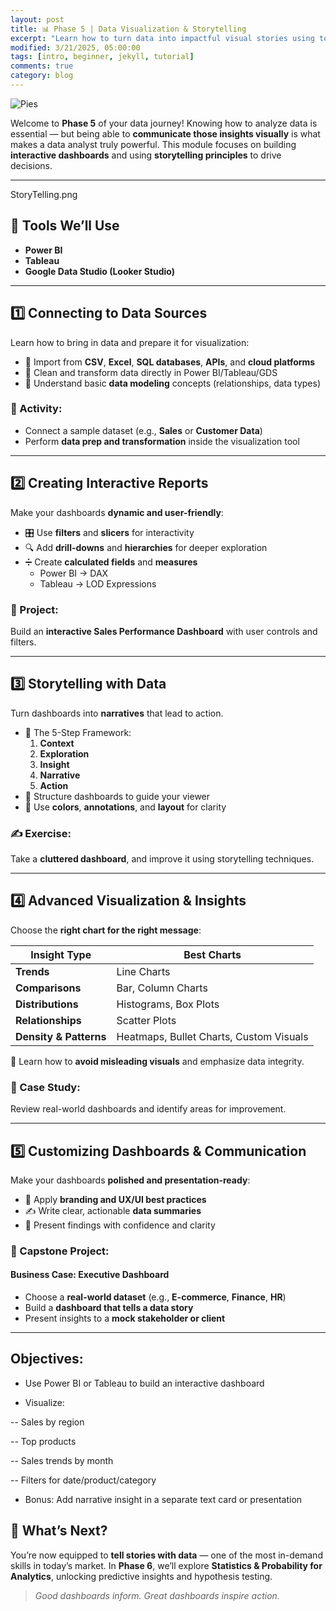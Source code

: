 ```yaml
---
layout: post
title: 📊 Phase 5 | Data Visualization & Storytelling 
excerpt: "Learn how to turn data into impactful visual stories using tools like Power BI, Tableau, and Google Data Studio."
modified: 3/21/2025, 05:00:00
tags: [intro, beginner, jekyll, tutorial]
comments: true
category: blog
---
```



![Pies](https://morwarid1.github.io/images/StoryTelling.png )  

Welcome to **Phase 5** of your data journey! Knowing how to analyze data is essential — but being able to **communicate those insights visually** is what makes a data analyst truly powerful. This module focuses on building **interactive dashboards** and using **storytelling principles** to drive decisions.

---


StoryTelling.png 
## 🔧 Tools We’ll Use

- **Power BI**  
- **Tableau**  
- **Google Data Studio (Looker Studio)**  

---

## 1️⃣ Connecting to Data Sources

Learn how to bring in data and prepare it for visualization:

- 🔗 Import from **CSV**, **Excel**, **SQL databases**, **APIs**, and **cloud platforms**
- 🧼 Clean and transform data directly in Power BI/Tableau/GDS
- 🧱 Understand basic **data modeling** concepts (relationships, data types)

### 🎯 Activity:

- Connect a sample dataset (e.g., **Sales** or **Customer Data**)  
- Perform **data prep and transformation** inside the visualization tool  

---

## 2️⃣ Creating Interactive Reports

Make your dashboards **dynamic and user-friendly**:

- 🎛️ Use **filters** and **slicers** for interactivity  
- 🔍 Add **drill-downs** and **hierarchies** for deeper exploration  
- ➗ Create **calculated fields** and **measures**  
  - Power BI → DAX  
  - Tableau → LOD Expressions  

### 💼 Project:

Build an **interactive Sales Performance Dashboard** with user controls and filters.

---

## 3️⃣ Storytelling with Data

Turn dashboards into **narratives** that lead to action.

- 🧭 The 5-Step Framework:  
  1. **Context**  
  2. **Exploration**  
  3. **Insight**  
  4. **Narrative**  
  5. **Action**  
- 🧱 Structure dashboards to guide your viewer  
- 🎨 Use **colors**, **annotations**, and **layout** for clarity

### ✍️ Exercise:

Take a **cluttered dashboard**, and improve it using storytelling techniques.

---

## 4️⃣ Advanced Visualization & Insights

Choose the **right chart for the right message**:

| Insight Type       | Best Charts                                     |
|--------------------|-------------------------------------------------|
| **Trends**         | Line Charts                                     |
| **Comparisons**    | Bar, Column Charts                              |
| **Distributions**  | Histograms, Box Plots                           |
| **Relationships**  | Scatter Plots                                   |
| **Density & Patterns** | Heatmaps, Bullet Charts, Custom Visuals   |

🚫 Learn how to **avoid misleading visuals** and emphasize data integrity.

### 🧠 Case Study:

Review real-world dashboards and identify areas for improvement.

---

## 5️⃣ Customizing Dashboards & Communication

Make your dashboards **polished and presentation-ready**:

- 🎨 Apply **branding and UX/UI best practices**  
- ✍️ Write clear, actionable **data summaries**  
- 🎤 Present findings with confidence and clarity  

### 🧪 Capstone Project:

#### Business Case: Executive Dashboard

- Choose a **real-world dataset** (e.g., **E-commerce**, **Finance**, **HR**)  
- Build a **dashboard that tells a data story**  
- Present insights to a **mock stakeholder or client**

---
## Objectives:

- Use Power BI or Tableau to build an interactive dashboard

- Visualize:

-- Sales by region

-- Top products

-- Sales trends by month

-- Filters for date/product/category

- Bonus: Add narrative insight in a separate text card or presentation


## 🎯 What’s Next?

You’re now equipped to **tell stories with data** — one of the most in-demand skills in today’s market. In **Phase 6**, we’ll explore **Statistics & Probability for Analytics**, unlocking predictive insights and hypothesis testing.

> *Good dashboards inform. Great dashboards inspire action.*



